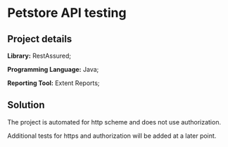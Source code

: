 # Petstore API testing

## Project details
**Library:** RestAssured;

**Programming Language:** Java;

**Reporting Tool:** Extent Reports;

## Solution
The project is automated for http scheme and does not use authorization.

Additional tests for https and authorization will be added at a later point.
